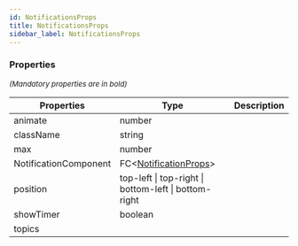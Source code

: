 ```yaml
---
id: NotificationsProps
title: NotificationsProps
sidebar_label: NotificationsProps
---
```




### Properties

<font size="2"><i>(Mandatory properties are in bold)</i></font>

| Properties | Type | Description |
| --------- | ---- | ----------- |
| animate | number |  |
| className | string |  |
| max | number |  |
| NotificationComponent | FC<[NotificationProps](/api2/types/NotificationProps.md)\> |  |
| position | top-left \| top-right \| bottom-left \| bottom-right |  |
| showTimer | boolean |  |
| topics |  |  |
